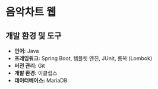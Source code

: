 # 음악차트 웹
## 개발 환경 및 도구
- **언어:** Java
- **프레임워크:** Spring Boot, 템플릿 엔진, JUnit, 롬복 (Lombok)
- **버전 관리:** Git
- **개발 환경:** 이클립스
- **데이터베이스:** MariaDB
